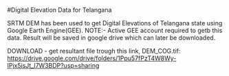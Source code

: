 #Digital Elevation Data for Telangana

SRTM DEM has been used to get Digital Elevations of Telangana state using Google Earth Engine(GEE). 
NOTE:- Active GEE account required to getb this data. Result will be saved in google drive which can later be downloaded.

DOWNLOAD - get resultant file trough this link, DEM_COG.tif: 
	https://drive.google.com/drive/folders/1Ppu57fPzT4W8Wy-IPjx5isJt_l7W3BDP?usp=sharing

